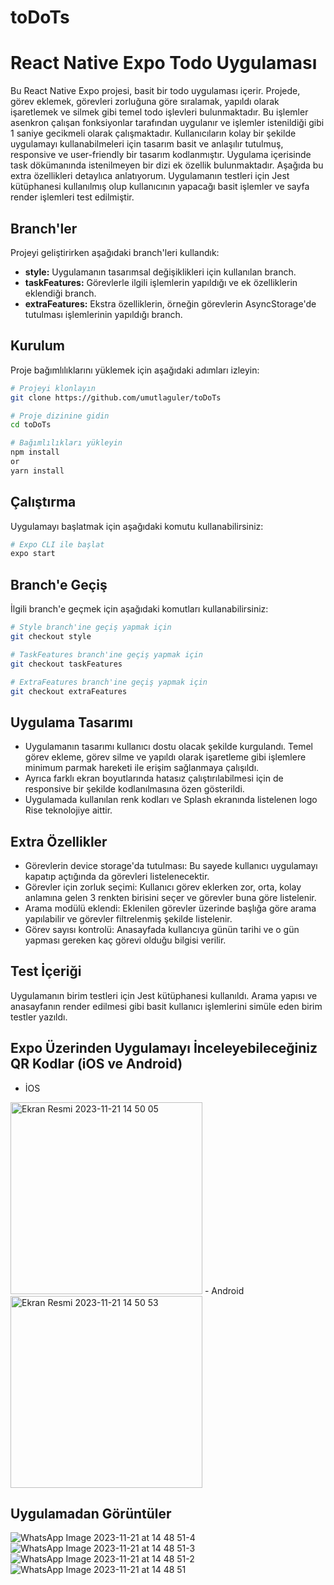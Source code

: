 # toDoTs
# React Native Expo Todo Uygulaması

Bu React Native Expo projesi, basit bir todo uygulaması içerir. Projede, görev eklemek, görevleri zorluğuna göre sıralamak, yapıldı olarak işaretlemek ve silmek gibi temel todo işlevleri bulunmaktadır. Bu işlemler asenkron çalışan fonksiyonlar tarafından uygulanır ve işlemler istenildiği gibi 1 saniye gecikmeli olarak çalışmaktadır. Kullanıcıların kolay bir şekilde uygulamayı kullanabilmeleri için tasarım basit ve anlaşılır tutulmuş, responsive ve user-friendly bir tasarım kodlanmıştır. Uygulama içerisinde task dökümanında istenilmeyen bir dizi ek özellik bulunmaktadır. Aşağıda bu extra özellikleri detaylıca anlatıyorum. Uygulamanın testleri için Jest kütüphanesi kullanılmış olup kullanıcının yapacağı basit işlemler ve sayfa render işlemleri test edilmiştir.

## Branch'ler

Projeyi geliştirirken aşağıdaki branch'leri kullandık:

- **style:** Uygulamanın tasarımsal değişiklikleri için kullanılan branch.
- **taskFeatures:** Görevlerle ilgili işlemlerin yapıldığı ve ek özelliklerin eklendiği branch.
- **extraFeatures:** Ekstra özelliklerin, örneğin görevlerin AsyncStorage'de tutulması işlemlerinin yapıldığı branch.

## Kurulum

Proje bağımlılıklarını yüklemek için aşağıdaki adımları izleyin:

```bash
# Projeyi klonlayın
git clone https://github.com/umutlaguler/toDoTs

# Proje dizinine gidin
cd toDoTs

# Bağımlılıkları yükleyin
npm install
or
yarn install
```
## Çalıştırma

Uygulamayı başlatmak için aşağıdaki komutu kullanabilirsiniz:
```bash
# Expo CLI ile başlat
expo start

```
## Branch'e Geçiş

İlgili branch'e geçmek için aşağıdaki komutları kullanabilirsiniz:
```bash
# Style branch'ine geçiş yapmak için
git checkout style

# TaskFeatures branch'ine geçiş yapmak için
git checkout taskFeatures

# ExtraFeatures branch'ine geçiş yapmak için
git checkout extraFeatures
```

## Uygulama Tasarımı 

- Uygulamanın tasarımı kullanıcı dostu olacak şekilde kurgulandı. Temel görev ekleme, görev silme ve yapıldı olarak işaretleme gibi işlemlere minimum parmak hareketi ile erişim sağlanmaya çalışıldı. 
- Ayrıca farklı ekran boyutlarında hatasız çalıştırılabilmesi için de responsive bir şekilde kodlanılmasına özen gösterildi.
- Uygulamada kullanılan renk kodları ve Splash ekranında listelenen logo Rise teknolojiye aittir.

## Extra Özellikler

- Görevlerin device storage'da tutulması: Bu sayede kullanıcı uygulamayı kapatıp açtığında da görevleri listelenecektir.
- Görevler için zorluk seçimi: Kullanıcı görev eklerken zor, orta, kolay anlamına gelen 3 renkten birisini seçer ve görevler buna göre listelenir.
- Arama modülü eklendi: Eklenilen görevler üzerinde başlığa göre arama yapılabilir ve görevler filtrelenmiş şekilde listelenir.
- Görev sayısı kontrolü: Anasayfada kullancıya günün tarihi ve o gün yapması gereken kaç görevi olduğu bilgisi verilir.

## Test İçeriği

Uygulamanın birim testleri için Jest kütüphanesi kullanıldı. Arama yapısı ve anasayfanın render edilmesi gibi basit kullanıcı işlemlerini simüle eden birim testler yazıldı. 

## Expo Üzerinden Uygulamayı İnceleyebileceğiniz QR Kodlar (iOS ve Android)
- İOS
<img width="307" alt="Ekran Resmi 2023-11-21 14 50 05" src="https://github.com/umutlaguler/toDoTs/assets/56348345/a6692d16-e65a-4e27-a373-cddcd8239f7c">
- Android
<img width="307" alt="Ekran Resmi 2023-11-21 14 50 53" src="https://github.com/umutlaguler/toDoTs/assets/56348345/4ffd1d6c-4527-44a5-b676-0def89c60dee">


## Uygulamadan Görüntüler

![WhatsApp Image 2023-11-21 at 14 48 51-4](https://github.com/umutlaguler/toDoTs/assets/56348345/a1f155e7-c6a0-4747-8b9d-52e08bb53fba)
![WhatsApp Image 2023-11-21 at 14 48 51-3](https://github.com/umutlaguler/toDoTs/assets/56348345/8dcbd5cd-2866-4095-b6c9-c57de8e8ea35)
![WhatsApp Image 2023-11-21 at 14 48 51-2](https://github.com/umutlaguler/toDoTs/assets/56348345/3de47a3e-d98e-4124-8d57-a8330604f0b5)
![WhatsApp Image 2023-11-21 at 14 48 51](https://github.com/umutlaguler/toDoTs/assets/56348345/11bcb49d-5b24-49a9-82fb-2ea245b79e29)

